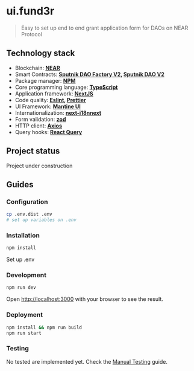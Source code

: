 # ui.fund3r

> Easy to set up end to end grant application form for DAOs on NEAR Protocol

## Technology stack

- Blockchain: **[NEAR](https://near.org/)**
- Smart Contracts: **[Sputnik DAO Factory V2](https://github.com/near-daos/sputnik-dao-contract/tree/main/sputnikdao-factory2), [Sputnik DAO V2](https://github.com/near-daos/sputnik-dao-contract/tree/main/sputnikdao2)**
- Package manager: **[NPM](https://www.npmjs.com/)**
- Core programming language: **[TypeScript](https://www.typescriptlang.org/)**
- Application framework: **[NextJS](https://nextjs.org/)**
- Code quality: **[Eslint](https://eslint.org/), [Prettier](https://prettier.io/)**
- UI Framework: **[Mantine UI](https://mantine.dev/)**
- Internationalization: **[next-i18nnext](https://github.com/isaachinman/next-i18next)**
- Form validation: **[zod](https://github.com/colinhacks/zod)**
- HTTP client: **[Axios](https://github.com/axios/axios)**
- Query hooks: **[React Query](https://react-query.tanstack.com/)**

## Project status

Project under construction

## Guides

### Configuration

```bash
cp .env.dist .env
# set up variables on .env
```

### Installation

```bash
npm install
```

Set up .env

### Development

```bash
npm run dev
```

Open [http://localhost:3000](http://localhost:3000) with your browser to see the result.

### Deployment

```bash
npm install && npm run build
npm run start
```

### Testing

No tested are implemented yet.
Check the [Manual Testing](__tests__/MANUAL_TESTING.md) guide.

